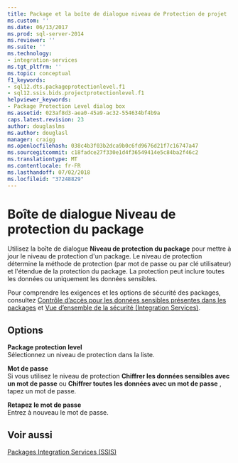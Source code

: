 ```yaml
---
title: Package et la boîte de dialogue niveau de Protection de projet | Microsoft Docs
ms.custom: ''
ms.date: 06/13/2017
ms.prod: sql-server-2014
ms.reviewer: ''
ms.suite: ''
ms.technology:
- integration-services
ms.tgt_pltfrm: ''
ms.topic: conceptual
f1_keywords:
- sql12.dts.packageprotectionlevel.f1
- sql12.ssis.bids.projectprotectionlevel.f1
helpviewer_keywords:
- Package Protection Level dialog box
ms.assetid: 023af8d3-aea0-45a9-ac32-554634bf4b9a
caps.latest.revision: 23
author: douglaslms
ms.author: douglasl
manager: craigg
ms.openlocfilehash: 038c4b3f03b2dca9b0c6fd9676d21f7c16747a47
ms.sourcegitcommit: c18fadce27f330e1d4f36549414e5c84ba2f46c2
ms.translationtype: MT
ms.contentlocale: fr-FR
ms.lasthandoff: 07/02/2018
ms.locfileid: "37248829"
---
```

# <a name="package-and-project-protection-level-dialog-box"></a>Boîte de dialogue Niveau de protection du package
  Utilisez la boîte de dialogue **Niveau de protection du package** pour mettre à jour le niveau de protection d'un package. Le niveau de protection détermine la méthode de protection (par mot de passe ou par clé utilisateur) et l'étendue de la protection du package. La protection peut inclure toutes les données ou uniquement les données sensibles.  
  
 Pour comprendre les exigences et les options de sécurité des packages, consultez [Contrôle d’accès pour les données sensibles présentes dans les packages](security/access-control-for-sensitive-data-in-packages.md) et [Vue d’ensemble de la sécurité &#40;Integration Services&#41;](security/security-overview-integration-services.md).  
  
## <a name="options"></a>Options  
 **Package protection level**  
 Sélectionnez un niveau de protection dans la liste.  
  
 **Mot de passe**  
 Si vous utilisez le niveau de protection **Chiffrer les données sensibles avec un mot de passe** ou **Chiffrer toutes les données avec un mot de passe** , tapez un mot de passe.  
  
 **Retapez le mot de passe**  
 Entrez à nouveau le mot de passe.  
  
## <a name="see-also"></a>Voir aussi  
 [Packages Integration Services &#40;SSIS&#41;](../../2014/integration-services/integration-services-ssis-packages.md)  
  
  
